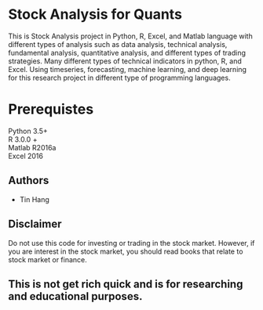 # Stock Analysis for Quants  
This is Stock Analysis project in Python, R, Excel, and Matlab language with different types of analysis such as data analysis, technical analysis, fundamental analysis, quantitative analysis, and different types of trading strategies. Many different types of technical indicators in python, R, and Excel. Using timeseries, forecasting, machine learning, and deep learning for this research project in different type of programming languages. 

# Prerequistes
Python 3.5+  
R 3.0.0 +  
Matlab R2016a  
Excel 2016

## Authors
* Tin Hang

## Disclaimer
Do not use this code for investing or trading in the stock market. However, if you are interest in the stock market, you should read books that relate to stock market or finance.

## This is not get rich quick and is for researching and educational purposes.
